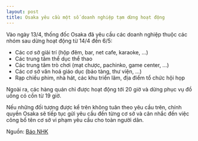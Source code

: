 ```yaml
---
layout: post
title: Osaka yêu cầu một số doanh nghiệp tạm dừng hoạt động
---
```


Vào ngày 13/4, thống đốc Osaka đã yêu cầu các doanh nghiệp thuộc các nhóm sau dừng hoạt động từ 14/4 đến 6/5:

- Các cơ sở giải trí (hộp đêm, bar, net cafe, karaoke, ...)
- Các trung tâm thể dục thể thao
- Các trung tâm trò chơi (mạt chược, pachinko, game center, ...)
- Các cơ sở văn hoá giáo dục (bảo tàng, thư viện, ...)
- Rạp chiếu phim, nhà hát, các khu triển lãm, địa điểm tổ chức hội họp

Ngoài ra, các hàng quán chỉ được hoạt động tới 20 giờ và dừng phục vụ đồ uống có cồn từ 19 giờ.

Nếu những đối tượng được kể trên không tuân theo yêu cầu trên, chính quyền Osaka sẽ tiếp tục gửi yêu cầu đến từng cơ sở và cân nhắc đến việc công bố tên cơ sở vi phạm yêu cầu cho toàn người dân.

Nguồn: [Báo NHK](https://www3.nhk.or.jp/news/html/20200413/k10012384061000.html)
